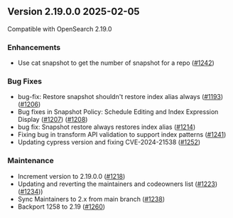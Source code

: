## Version 2.19.0.0 2025-02-05

Compatible with OpenSearch 2.19.0

### Enhancements
* Use cat snapshot to get the number of snapshot for a repo ([#1242](https://github.com/opensearch-project/index-management-dashboards-plugin/pull/1242))

### Bug Fixes
* bug-fix: Restore snapshot shouldn't restore index alias always ([#1193](https://github.com/opensearch-project/index-management-dashboards-plugin/pull/1193)) ([#1206](https://github.com/opensearch-project/index-management-dashboards-plugin/pull/1206))
* Bug fixes in Snapshot Policy: Schedule Editing and Index Expression Display ([#1207](https://github.com/opensearch-project/index-management-dashboards-plugin/pull/1207)) ([#1208](https://github.com/opensearch-project/index-management-dashboards-plugin/pull/1208))
* bug fix: Snapshot restore always restores index alias ([#1214](https://github.com/opensearch-project/index-management-dashboards-plugin/pull/1214))
* Fixing bug in transform API validation to support index patterns ([#1241](https://github.com/opensearch-project/index-management-dashboards-plugin/pull/1241))
* Updating cypress version and fixing CVE-2024-21538 ([#1252](https://github.com/opensearch-project/index-management-dashboards-plugin/pull/1252))

### Maintenance

* Increment version to 2.19.0.0 ([#1218](https://github.com/opensearch-project/index-management-dashboards-plugin/pull/1218))
* Updating and reverting the maintainers and codeowners list ([#1223](https://github.com/opensearch-project/index-management-dashboards-plugin/pull/1223)) ([#1234](https://github.com/opensearch-project/index-management-dashboards-plugin/pull/1234)))
* Sync Maintainers to 2.x from main branch ([#1238](https://github.com/opensearch-project/index-management-dashboards-plugin/pull/1238))
* Backport 1258 to 2.19 ([#1260](https://github.com/opensearch-project/index-management-dashboards-plugin/pull/1260))

